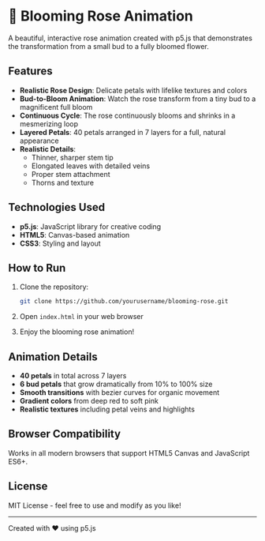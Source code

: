 # 🌹 Blooming Rose Animation

A beautiful, interactive rose animation created with p5.js that demonstrates the transformation from a small bud to a fully bloomed flower.

## Features

- **Realistic Rose Design**: Delicate petals with lifelike textures and colors
- **Bud-to-Bloom Animation**: Watch the rose transform from a tiny bud to a magnificent full bloom
- **Continuous Cycle**: The rose continuously blooms and shrinks in a mesmerizing loop
- **Layered Petals**: 40 petals arranged in 7 layers for a full, natural appearance
- **Realistic Details**: 
  - Thinner, sharper stem tip
  - Elongated leaves with detailed veins
  - Proper stem attachment
  - Thorns and texture

## Technologies Used

- **p5.js**: JavaScript library for creative coding
- **HTML5**: Canvas-based animation
- **CSS3**: Styling and layout

## How to Run

1. Clone the repository:
   ```bash
   git clone https://github.com/yourusername/blooming-rose.git
   ```

2. Open `index.html` in your web browser

3. Enjoy the blooming rose animation!

## Animation Details

- **40 petals** in total across 7 layers
- **6 bud petals** that grow dramatically from 10% to 100% size
- **Smooth transitions** with bezier curves for organic movement
- **Gradient colors** from deep red to soft pink
- **Realistic textures** including petal veins and highlights

## Browser Compatibility

Works in all modern browsers that support HTML5 Canvas and JavaScript ES6+.

## License

MIT License - feel free to use and modify as you like!

---

Created with ❤️ using p5.js 